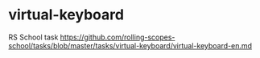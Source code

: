 # virtual-keyboard
RS School task https://github.com/rolling-scopes-school/tasks/blob/master/tasks/virtual-keyboard/virtual-keyboard-en.md
